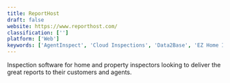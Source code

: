 ```yaml
---
title: ReportHost
draft: false 
website: https://www.reporthost.com/
classification: ['']
platform: ['Web']
keywords: ['AgentInspect', 'Cloud Inspections', 'Data2Base', 'EZ Home Inspection Software', 'Express Report', 'Field Eagle', 'Happy Inspector', 'INSPECT 724', 'InspectLoop', 'Inspection Manager', 'Kykloud', 'MoreApp', 'OnSource Property Inspections', 'Property Inspect', 'Safesite', 'ScanSeries', 'Sitecert', 'SnapInspect', 'Spectora', 'The Inspection Manager', 'WeProov', 'zInspector']
---
```

Inspection software for home and property inspectors looking to deliver the great reports to their customers and agents.